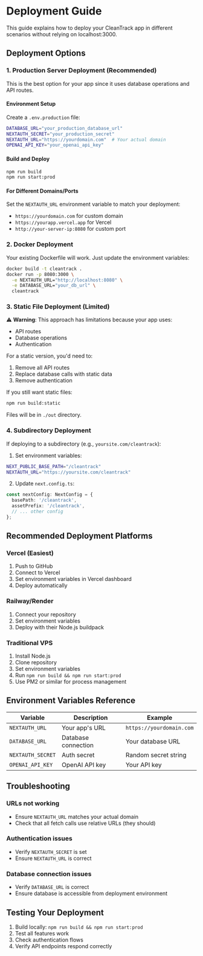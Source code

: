 # Deployment Guide

This guide explains how to deploy your CleanTrack app in different scenarios without relying on localhost:3000.

## Deployment Options

### 1. Production Server Deployment (Recommended)

This is the best option for your app since it uses database operations and API routes.

#### Environment Setup
Create a `.env.production` file:
```bash
DATABASE_URL="your_production_database_url"
NEXTAUTH_SECRET="your_production_secret"
NEXTAUTH_URL="https://yourdomain.com"  # Your actual domain
OPENAI_API_KEY="your_openai_api_key"
```

#### Build and Deploy
```bash
npm run build
npm run start:prod
```

#### For Different Domains/Ports
Set the `NEXTAUTH_URL` environment variable to match your deployment:
- `https://yourdomain.com` for custom domain
- `https://yourapp.vercel.app` for Vercel
- `http://your-server-ip:8080` for custom port

### 2. Docker Deployment
Your existing Dockerfile will work. Just update the environment variables:

```bash
docker build -t cleantrack .
docker run -p 8080:3000 \
  -e NEXTAUTH_URL="http://localhost:8080" \
  -e DATABASE_URL="your_db_url" \
  cleantrack
```

### 3. Static File Deployment (Limited)

⚠️ **Warning**: This approach has limitations because your app uses:
- API routes
- Database operations
- Authentication

For a static version, you'd need to:
1. Remove all API routes
2. Replace database calls with static data
3. Remove authentication

If you still want static files:
```bash
npm run build:static
```

Files will be in `./out` directory.

### 4. Subdirectory Deployment

If deploying to a subdirectory (e.g., `yoursite.com/cleantrack`):

1. Set environment variables:
```bash
NEXT_PUBLIC_BASE_PATH="/cleantrack"
NEXTAUTH_URL="https://yoursite.com/cleantrack"
```

2. Update `next.config.ts`:
```typescript
const nextConfig: NextConfig = {
  basePath: '/cleantrack',
  assetPrefix: '/cleantrack',
  // ... other config
};
```

## Recommended Deployment Platforms

### Vercel (Easiest)
1. Push to GitHub
2. Connect to Vercel
3. Set environment variables in Vercel dashboard
4. Deploy automatically

### Railway/Render
1. Connect your repository
2. Set environment variables
3. Deploy with their Node.js buildpack

### Traditional VPS
1. Install Node.js
2. Clone repository
3. Set environment variables
4. Run `npm run build && npm run start:prod`
5. Use PM2 or similar for process management

## Environment Variables Reference

| Variable | Description | Example |
|----------|-------------|---------|
| `NEXTAUTH_URL` | Your app's URL | `https://yourdomain.com` |
| `DATABASE_URL` | Database connection | Your database URL |
| `NEXTAUTH_SECRET` | Auth secret | Random secret string |
| `OPENAI_API_KEY` | OpenAI API key | Your API key |

## Troubleshooting

### URLs not working
- Ensure `NEXTAUTH_URL` matches your actual domain
- Check that all fetch calls use relative URLs (they should)

### Authentication issues
- Verify `NEXTAUTH_SECRET` is set
- Ensure `NEXTAUTH_URL` is correct

### Database connection issues
- Verify `DATABASE_URL` is correct
- Ensure database is accessible from deployment environment

## Testing Your Deployment

1. Build locally: `npm run build && npm run start:prod`
2. Test all features work
3. Check authentication flows
4. Verify API endpoints respond correctly 